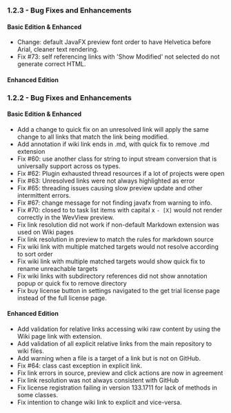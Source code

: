### 1.2.3 - Bug Fixes and Enhancements

#### Basic Edition & Enhanced

- Change: default JavaFX preview font order to have Helvetica before Arial, cleaner text rendering. 
- Fix #73: self referencing links with 'Show Modified' not selected do not generate correct HTML.

#### Enhanced Edition

### 1.2.2 - Bug Fixes and Enhancements

#### Basic Edition & Enhanced

- Add a change to quick fix on an unresolved link will apply the same change to all links that match the link being modified. 
- Add annotation if wiki link ends in .md, with quick fix to remove .md extension  
- Fix #60: use another class for string to input stream conversion that is universally support across os types.
- Fix #62: Plugin exhausted thread resources if a lot of projects were open 
- Fix #63: Unresolved links were not always highlighted as error
- Fix #65: threading issues causing slow preview update and other intermittent errors.
- Fix #67: change message for not finding javafx from warning to info.
- Fix #70: closed to to task list items with capital x `- [X]` would not render correctly in the WevView preview.
- Fix link resolution did not work if non-default Markdown extension was used on Wiki pages  
- Fix link resolution in preview to match the rules for markdown source
- Fix wiki link with multiple matched targets would not resolve according to sort order 
- Fix wiki link with multiple matched targets would show quick fix to rename unreachable targets
- Fix wiki links with subdirectory references did not show annotation popup or quick fix to remove directory 
- Fix buy license button in settings navigated to the get trial license page instead of the full license page.

#### Enhanced Edition

- Add validation for relative links accessing wiki raw content by using the Wiki page link with extension.
- Add validation of all explicit relative links from the main repository to wiki files. 
- Add warning when a file is a target of a link but is not on GitHub. 
- Fix #64: class cast exception in explicit link.
- Fix link errors in source, preview and click actions are now in agreement  
- Fix link resolution was not always consistent with GitHub  
- Fix license registration failing in version 133.1711 for lack of methods in some classes.  
- Fix intention to change wiki link to explicit and vice-versa. 

